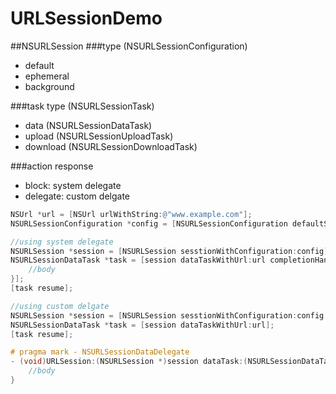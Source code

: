 # URLSessionDemo

##NSURLSession
###type (NSURLSessionConfiguration)
- default
- ephemeral
- background

###task type (NSURLSessionTask)
- data (NSURLSessionDataTask)
- upload (NSURLSessionUploadTask)
- download (NSURLSessionDownloadTask)

###action response
- block: system delegate
- delegate: custom delgate


```objective-c
NSUrl *url = [NSUrl urlWithString:@"www.example.com"];
NSURLSessionConfiguration *config = [NSURLSessionConfiguration defaultSessionConfiguration];

//using system delegate
NSURLSession *session = [NSURLSession sesstionWithConfiguration:config];
NSURLSessionDataTask *task = [session dataTaskWithUrl:url completionHandler:^(NSData *data, NSURLResponse *response, NSError *error) {
	//body
}];
[task resume];

//using custom delgate
NSURLSession *session = [NSURLSession sesstionWithConfiguration:config delegate:self delegateQueue:nil];
NSURLSessionDataTask *task = [session dataTaskWithUrl:url];
[task resume];

# pragma mark - NSURLSessionDataDelegate
- (void)URLSession:(NSURLSession *)session dataTask:(NSURLSessionDataTask *)dataTask didReceiveResponse:(NSURLResponse *)response completionHandler:(void (^)(NSURLSessionResponseDisposition disposition))completionHandler { 
	//body
}

```

